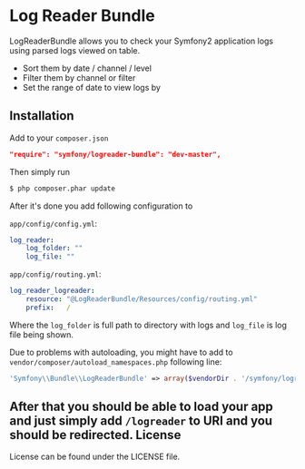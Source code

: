 Log Reader Bundle
=========

LogReaderBundle allows you to check your Symfony2 application logs using parsed logs viewed on table.

  - Sort them by date / channel / level
  - Filter them by channel or filter
  - Set the range of date to view logs by

Installation
--------------
Add to your `composer.json`
```json
"require": "symfony/logreader-bundle": "dev-master",
```
Then simply run
```sh
$ php composer.phar update
```
After it's done you add following configuration to

`app/config/config.yml`:

```yml
log_reader:
    log_folder: ""
    log_file: ""
```
`app/config/routing.yml`:

```yml
log_reader_logreader:
    resource: "@LogReaderBundle/Resources/config/routing.yml"
    prefix:   /
```


Where the `log_folder` is full path to directory with logs and `log_file` is log file being shown.

Due to problems with autoloading, you might have to add to `vendor/composer/autoload_namespaces.php` following line:
```php
'Symfony\\Bundle\\LogReaderBundle' => array($vendorDir . '/symfony/logreader-bundle'),
```


After that you should be able to load your app and just simply add `/logreader` to URI and you should be redirected. 
License
----

License can be found under the LICENSE file.

